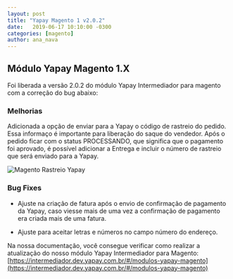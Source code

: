 ```yaml
---
layout: post
title: "Yapay Magento 1 v2.0.2"
date:   2019-06-17 10:10:00 -0300
categories: [magento]
author: ana_nava
---
```


## Módulo Yapay Magento 1.X

Foi liberada a versão 2.0.2 do módulo Yapay Intermediador para magento com a correção do bug abaixo:

<!-- more -->


### **Melhorias**

Adicionada a opção de enviar para a Yapay o código de rastreio do pedido. Essa informaço é importante para liberação do saque do vendedor. Após o pedido ficar com o status PROCESSANDO, que significa que o pagamento foi aprovado, é possível adicionar a Entrega e incluir o número de rastreio que será enviado para a Yapay.

![Magento Rastreio Yapay](https://raw.githubusercontent.com/YapayPagamentos/integracao-news/master/images/Magento_Rastreio.png)



### **Bug Fixes**

* Ajuste na criação de fatura após o envio de confirmação de pagamento da Yapay, caso viesse mais de uma vez a confirmação de pagamento era criada mais de uma fatura.

* Ajuste para aceitar letras e números no campo número do endereço.




Na nossa documentação, você consegue verificar como realizar a atualização do nosso módulo Yapay Intermediador para Magento: [https://intermediador.dev.yapay.com.br/#/modulos-yapay-magento](https://intermediador.dev.yapay.com.br/#/modulos-yapay-magento)


